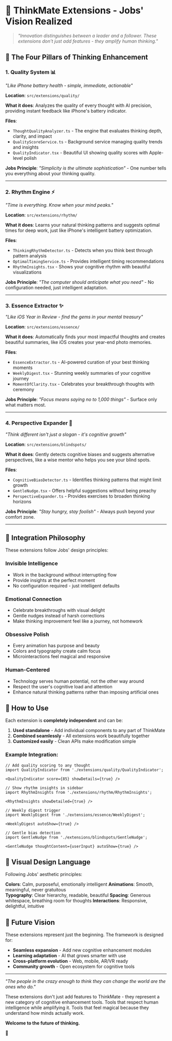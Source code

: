 # 🍎 ThinkMate Extensions - Jobs' Vision Realized

> *"Innovation distinguishes between a leader and a follower. These extensions don't just add features - they amplify human thinking."*

## 🌟 The Four Pillars of Thinking Enhancement

### 1. **Quality System** 📊
*"Like iPhone battery health - simple, immediate, actionable"*

**Location**: `src/extensions/quality/`

**What it does**: Analyzes the quality of every thought with AI precision, providing instant feedback like iPhone's battery indicator.

**Files**:
- `ThoughtQualityAnalyzer.ts` - The engine that evaluates thinking depth, clarity, and impact
- `QualityScoreService.ts` - Background service managing quality trends and insights  
- `QualityIndicator.tsx` - Beautiful UI showing quality scores with Apple-level polish

**Jobs Principle**: *"Simplicity is the ultimate sophistication"* - One number tells you everything about your thinking quality.

---

### 2. **Rhythm Engine** ⚡
*"Time is everything. Know when your mind peaks."*

**Location**: `src/extensions/rhythm/`

**What it does**: Learns your natural thinking patterns and suggests optimal times for deep work, just like iPhone's intelligent battery optimization.

**Files**:
- `ThinkingRhythmDetector.ts` - Detects when you think best through pattern analysis
- `OptimalTimingService.ts` - Provides intelligent timing recommendations  
- `RhythmInsights.tsx` - Shows your cognitive rhythm with beautiful visualizations

**Jobs Principle**: *"The computer should anticipate what you need"* - No configuration needed, just intelligent adaptation.

---

### 3. **Essence Extractor** ✨
*"Like iOS Year in Review - find the gems in your mental treasury"*

**Location**: `src/extensions/essence/`

**What it does**: Automatically finds your most impactful thoughts and creates beautiful summaries, like iOS creates your year-end photo memories.

**Files**:
- `EssenceExtractor.ts` - AI-powered curation of your best thinking moments
- `WeeklyDigest.tsx` - Stunning weekly summaries of your cognitive journey
- `MomentOfClarity.tsx` - Celebrates your breakthrough thoughts with ceremony

**Jobs Principle**: *"Focus means saying no to 1,000 things"* - Surface only what matters most.

---

### 4. **Perspective Expander** 🧠
*"Think different isn't just a slogan - it's cognitive growth"*

**Location**: `src/extensions/blindspots/`

**What it does**: Gently detects cognitive biases and suggests alternative perspectives, like a wise mentor who helps you see your blind spots.

**Files**:
- `CognitiveBiasDetector.ts` - Identifies thinking patterns that might limit growth
- `GentleNudge.tsx` - Offers helpful suggestions without being preachy
- `PerspectiveExpander.ts` - Provides exercises to broaden thinking horizons

**Jobs Principle**: *"Stay hungry, stay foolish"* - Always push beyond your comfort zone.

---

## 🎯 Integration Philosophy

These extensions follow Jobs' design principles:

### **Invisible Intelligence**
- Work in the background without interrupting flow
- Provide insights at the perfect moment
- No configuration required - just intelligent defaults

### **Emotional Connection** 
- Celebrate breakthroughs with visual delight
- Gentle nudges instead of harsh corrections  
- Make thinking improvement feel like a journey, not homework

### **Obsessive Polish**
- Every animation has purpose and beauty
- Colors and typography create calm focus
- Microinteractions feel magical and responsive

### **Human-Centered**
- Technology serves human potential, not the other way around
- Respect the user's cognitive load and attention
- Enhance natural thinking patterns rather than imposing artificial ones

## 🚀 How to Use

Each extension is **completely independent** and can be:

1. **Used standalone** - Add individual components to any part of ThinkMate
2. **Combined seamlessly** - All extensions work beautifully together  
3. **Customized easily** - Clean APIs make modification simple

### Example Integration:

```tsx
// Add quality scoring to any thought
import QualityIndicator from './extensions/quality/QualityIndicator';

<QualityIndicator score={85} showDetails={true} />
```

```tsx
// Show rhythm insights in sidebar
import RhythmInsights from './extensions/rhythm/RhythmInsights';

<RhythmInsights showDetailed={true} />
```

```tsx
// Weekly digest trigger
import WeeklyDigest from './extensions/essence/WeeklyDigest';

<WeeklyDigest autoShow={true} />
```

```tsx
// Gentle bias detection
import GentleNudge from './extensions/blindspots/GentleNudge';

<GentleNudge thoughtContent={userInput} autoShow={true} />
```

## 🎨 Visual Design Language

Following Jobs' aesthetic principles:

**Colors**: Calm, purposeful, emotionally intelligent
**Animations**: Smooth, meaningful, never gratuitous  
**Typography**: Clear hierarchy, readable, beautiful
**Spacing**: Generous whitespace, breathing room for thoughts
**Interactions**: Responsive, delightful, intuitive

## 🔮 Future Vision

These extensions represent just the beginning. The framework is designed for:

- **Seamless expansion** - Add new cognitive enhancement modules
- **Learning adaptation** - AI that grows smarter with use
- **Cross-platform evolution** - Web, mobile, AR/VR ready
- **Community growth** - Open ecosystem for cognitive tools

---

*"The people in the crazy enough to think they can change the world are the ones who do."*

These extensions don't just add features to ThinkMate - they represent a new category of cognitive enhancement tools. Tools that respect human intelligence while amplifying it. Tools that feel magical because they understand how minds actually work.

**Welcome to the future of thinking.**

🍎